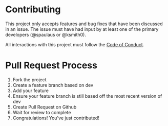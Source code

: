 # Contributing
This project only accepts features and bug fixes that have been discussed in an issue. The issue must have had input by at least 
one of the primary developers (@spaulaus or @ksmith0). 

All interactions with this project must follow the [Code of Conduct](https://github.com/spaulaus/TravisCI-Tests/.github/CODE_OF_CONDUCT.md).

# Pull Request Process
1. Fork the project
2. Create a feature branch based on dev
3. Add your feature
4. Ensure your feature branch is still based off the most recent version of dev
5. Create Pull Request on Github
6. Wait for review to complete
7. Congratulations! You've just contributed!
